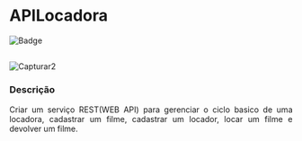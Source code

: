 # APILocadora

![Badge](https://img.shields.io/static/v1?label=STATUS&message=DESENVOLVENDO&color=Green)
##
![Capturar2](https://user-images.githubusercontent.com/25112571/153848764-384bd486-1559-4563-a463-7d898b404c8a.PNG)

### Descrição
<p align="justify">Criar um serviço REST(WEB API) para gerenciar o ciclo basico de uma locadora, cadastrar um filme, cadastrar um locador, locar um filme e devolver um filme. </br></p>



##
